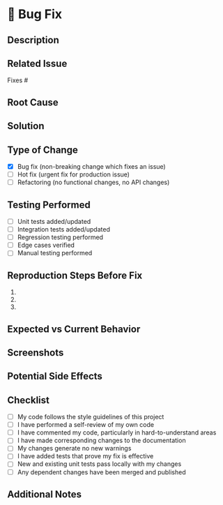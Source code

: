 # 🐛 Bug Fix

## Description
<!-- Provide a detailed description of the bug and the fix -->

## Related Issue
<!-- Link to the issue this PR addresses using the syntax: Fixes #123 -->
Fixes #

## Root Cause
<!-- Describe the root cause of the bug -->

## Solution
<!-- Describe your solution to the bug -->

## Type of Change
- [x] Bug fix (non-breaking change which fixes an issue)
- [ ] Hot fix (urgent fix for production issue)
- [ ] Refactoring (no functional changes, no API changes)

## Testing Performed
<!-- Describe the testing you have performed -->
- [ ] Unit tests added/updated
- [ ] Integration tests added/updated
- [ ] Regression testing performed
- [ ] Edge cases verified
- [ ] Manual testing performed

## Reproduction Steps Before Fix
<!-- Steps to reproduce the behavior before the fix -->
1. 
2. 
3. 

## Expected vs Current Behavior
<!-- What was expected to happen and what actually happened before the fix -->

## Screenshots
<!-- If applicable, add screenshots to help explain your problem and solution -->

## Potential Side Effects
<!-- Are there potential side effects of this change? -->

## Checklist
- [ ] My code follows the style guidelines of this project
- [ ] I have performed a self-review of my own code
- [ ] I have commented my code, particularly in hard-to-understand areas
- [ ] I have made corresponding changes to the documentation
- [ ] My changes generate no new warnings
- [ ] I have added tests that prove my fix is effective
- [ ] New and existing unit tests pass locally with my changes
- [ ] Any dependent changes have been merged and published

## Additional Notes
<!-- Any additional information that reviewers should know? --> 
